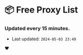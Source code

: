 # :package: Free Proxy List
### Updated every 15 minutes.

- Last updated: `2024-05-03 23:49`

:heart:
